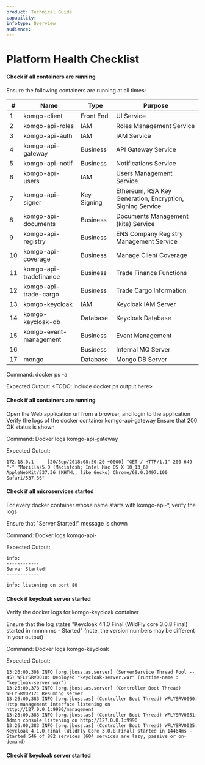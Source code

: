 ```yaml
---
product: Technical Guide
capability:
infotype: Overview
audience:
---
```


# Platform Health Checklist

#### Check if all containers are running

Ensure the following containers are running at all times:

| #  | Name                   | Type        | Purpose                                                   |
|----|------------------------|-------------|-----------------------------------------------------------|
| 1  | komgo-client           | Front End   | UI Service                                                |
| 2  | komgo-api-roles        | IAM         | Roles Management Service                                  |
| 3  | komgo-api-auth         | IAM         | IAM Service                                               |
| 4  | komgo-api-gateway      | Business    | API Gateway Service                                       |
| 5  | komgo-api-notif        | Business    | Notifications Service                                     |
| 6  | komgo-api-users        | IAM         | Users Management Service                                  |
| 7  | komgo-api-signer       | Key Signing | Ethereum, RSA Key Generation, Encryption, Signing Service |
| 8  | komgo-api-documents    | Business    | Documents Management (kite) Service                       |
| 9  | komgo-api-registry     | Business    | ENS Company Registry Management Service                   |
| 10 | komgo-api-coverage     | Business    | Manage Client Coverage                                    |
| 11 | komgo-api-tradefinance | Business    | Trade Finance Functions                                   |
| 12 | komgo-api-trade-cargo  | Business    | Trade Cargo Information                                   |
| 13 | komgo-keycloak         | IAM         | Keycloak IAM Server                                       |
| 14 | komgo-keycloak-db      | Database    | Keycloak Database                                         |
| 15 | komgo-event-management | Business    | Event Management                                          |
| 16 | <internal MQ host>     | Business    | Internal MQ Server                                        |
| 17 | mongo                  | Database    | Mongo DB Server                                           |

Command: 
docker ps -a

Expected Output:
<TODO: include docker ps output here>

#### Check if all containers are running

Open the Web application url from a browser, and login to the application
Verify the logs of the docker container komgo-api-gateway
Ensure that 200 OK status is shown

Command:
Docker logs komgo-api-gateway

Expected Output:
```
172.18.0.1 - - [20/Sep/2018:08:50:20 +0000] "GET / HTTP/1.1" 200 649 "-" "Mozilla/5.0 (Macintosh; Intel Mac OS X 10_13_6) AppleWebKit/537.36 (KHTML, like Gecko) Chrome/69.0.3497.100 Safari/537.36"
```

#### Check if all microservices started

For every docker container whose name starts with komgo-api-*, verify the logs

Ensure that "Server Started!" message is shown

Command:
Docker logs komgo-api-<servicename>

Expected Output:
```
info:
------------
Server Started!
------------

info: listening on port 80
```

#### Check if keycloak server started

Verify the docker logs for komgo-keycloak container

Ensure that the log states "Keycloak 4.1.0 Final \(WildFly core 3.0.8 Final\) started in nnnnn ms - Started" \(note, the version numbers may be different in your output\)

Command:
Docker logs komgo-keycloak

Expected Output:
```
13:26:00,308 INFO [org.jboss.as.server] (ServerService Thread Pool -- 45) WFLYSRV0010: Deployed "keycloak-server.war" (runtime-name : "keycloak-server.war")
13:26:00,378 INFO [org.jboss.as.server] (Controller Boot Thread) WFLYSRV0212: Resuming server
13:26:00,383 INFO [org.jboss.as] (Controller Boot Thread) WFLYSRV0060: Http management interface listening on http://127.0.0.1:9990/management
13:26:00,383 INFO [org.jboss.as] (Controller Boot Thread) WFLYSRV0051: Admin console listening on http://127.0.0.1:9990
13:26:00,383 INFO [org.jboss.as] (Controller Boot Thread) WFLYSRV0025: Keycloak 4.1.0.Final (WildFly Core 3.0.8.Final) started in 14464ms - Started 546 of 882 services (604 services are lazy, passive or on-demand)
```

#### Check if keycloak server started




